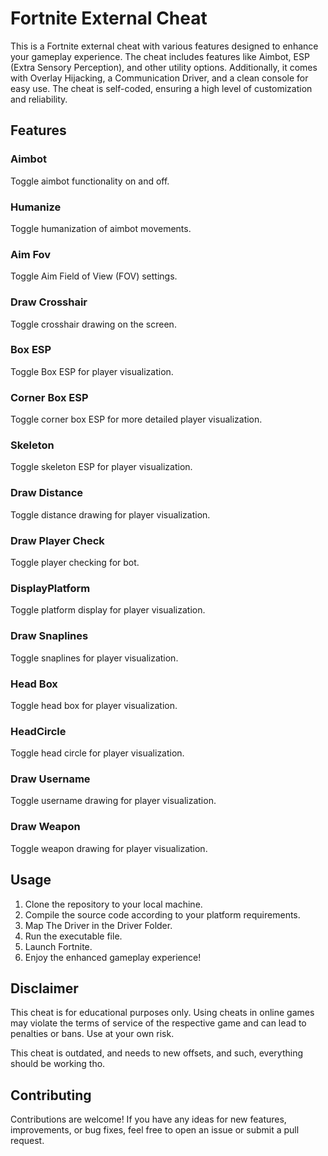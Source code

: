 # Fortnite External Cheat

This is a Fortnite external cheat with various features designed to enhance your gameplay experience. The cheat includes features like Aimbot, ESP (Extra Sensory Perception), and other utility options. Additionally, it comes with Overlay Hijacking, a Communication Driver, and a clean console for easy use. The cheat is self-coded, ensuring a high level of customization and reliability.

## Features

### Aimbot

Toggle aimbot functionality on and off.

### Humanize

Toggle humanization of aimbot movements.

### Aim Fov

Toggle Aim Field of View (FOV) settings.

### Draw Crosshair

Toggle crosshair drawing on the screen.

### Box ESP

Toggle Box ESP for player visualization.

### Corner Box ESP

Toggle corner box ESP for more detailed player visualization.

### Skeleton

Toggle skeleton ESP for player visualization.

### Draw Distance

Toggle distance drawing for player visualization.

### Draw Player Check

Toggle player checking for bot.

### DisplayPlatform

Toggle platform display for player visualization.

### Draw Snaplines

Toggle snaplines for player visualization.

### Head Box

Toggle head box for player visualization.

### HeadCircle

Toggle head circle for player visualization.

### Draw Username

Toggle username drawing for player visualization.

### Draw Weapon

Toggle weapon drawing for player visualization.

## Usage

1. Clone the repository to your local machine.
2. Compile the source code according to your platform requirements.
3. Map The Driver in the Driver Folder.
4. Run the executable file.
5. Launch Fortnite.
6. Enjoy the enhanced gameplay experience!

## Disclaimer

This cheat is for educational purposes only. Using cheats in online games may violate the terms of service of the respective game and can lead to penalties or bans. Use at your own risk.

This cheat is outdated, and needs to new offsets, and such, everything should be working tho.

## Contributing

Contributions are welcome! If you have any ideas for new features, improvements, or bug fixes, feel free to open an issue or submit a pull request.
